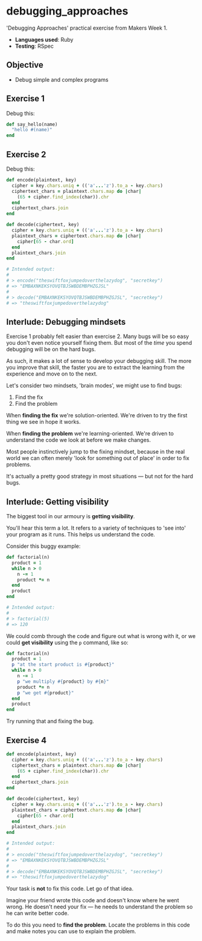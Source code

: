 # debugging_approaches

'Debugging Approaches' practical exercise from Makers Week 1.

* **Languages used**: Ruby
* **Testing**: RSpec

## Objective

* Debug simple and complex programs


## Exercise 1

Debug this:

```ruby
def say_hello(name)
  "hello #(name)"
end
```

## Exercise 2

Debug this:

```ruby
def encode(plaintext, key)
  cipher = key.chars.uniq + (('a'...'z').to_a - key.chars)
  ciphertext_chars = plaintext.chars.map do |char|
    (65 + cipher.find_index(char)).chr
  end
  ciphertext_chars.join
end

def decode(ciphertext, key)
  cipher = key.chars.uniq + (('a'...'z').to_a - key.chars)
  plaintext_chars = ciphertext.chars.map do |char|
    cipher[65 - char.ord]
  end
  plaintext_chars.join
end

# Intended output:
#
# > encode("theswiftfoxjumpedoverthelazydog", "secretkey")
# => "EMBAXNKEKSYOVQTBJSWBDEMBPHZGJSL"
#
# > decode("EMBAXNKEKSYOVQTBJSWBDEMBPHZGJSL", "secretkey")
# => "theswiftfoxjumpedoverthelazydog"
```


## Interlude: Debugging mindsets

Exercise 1 probably felt easier than exercise 2. Many bugs will be so easy you don't even notice yourself fixing them. But most of the *time* you spend debugging will be on the hard bugs.

As such, it makes a lot of sense to develop your debugging skill. The more you improve that skill, the faster you are to extract the learning from the experience and move on to the next.

Let's consider two mindsets, 'brain modes', we might use to find bugs:

1. Find the fix
2. Find the problem

When **finding the fix** we're solution-oriented. We're driven to try the first thing we see in hope it works.

When **finding the problem** we're learning-oriented. We're driven to understand the code we look at before we make changes.

Most people instinctively jump to the fixing mindset, because in the real world we can often merely 'look for something out of place' in order to fix problems.

It's actually a pretty good strategy in most situations — but not for the hard bugs.

## Interlude: Getting visibility

The biggest tool in our armoury is **getting visibility**.

You'll hear this term a lot. It refers to a variety of techniques to 'see into' your program as it runs. This helps us understand the code.

Consider this buggy example:

```ruby
def factorial(n)
  product = 1
  while n > 0
    n -= 1
    product *= n
  end
  product
end

# Intended output:
#
# > factorial(5)
# => 120
```

We could comb through the code and figure out what is wrong with it, or we could **get visibility** using the `p` command, like so:

```ruby
def factorial(n)
  product = 1
  p "at the start product is #{product}"
  while n > 0
    n -= 1
    p "we multiply #{product} by #{n}"
    product *= n
    p "we get #{product}"
  end
  product
end
```

Try running that and fixing the bug.


## Exercise 4

```ruby
def encode(plaintext, key)
  cipher = key.chars.uniq + (('a'...'z').to_a - key.chars)
  ciphertext_chars = plaintext.chars.map do |char|
    (65 + cipher.find_index(char)).chr
  end
  ciphertext_chars.join
end

def decode(ciphertext, key)
  cipher = key.chars.uniq + (('a'...'z').to_a - key.chars)
  plaintext_chars = ciphertext.chars.map do |char|
    cipher[65 - char.ord]
  end
  plaintext_chars.join
end

# Intended output:
#
# > encode("theswiftfoxjumpedoverthelazydog", "secretkey")
# => "EMBAXNKEKSYOVQTBJSWBDEMBPHZGJSL"
#
# > decode("EMBAXNKEKSYOVQTBJSWBDEMBPHZGJSL", "secretkey")
# => "theswiftfoxjumpedoverthelazydog"
```

Your task is **not** to fix this code. Let go of that idea.

Imagine your friend wrote this code and doesn't know where he went wrong. He doesn't need your fix — he needs to understand the problem so he can write better code.

To do this you need to **find the problem**. Locate the problems in this code and make notes you can use to explain the problem.